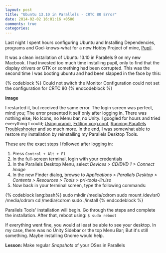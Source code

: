 ```yaml
---
layout: post
title: "Ubuntu 13.10 in Parallels - CRTC 80 Error"
date: 2014-02-02 16:01:16 +0500
comments: true
categories: 
---
```


Last night I spent hours configuring Ubuntu and Installing Dependencies, programs and God-knows-what for a new Hobby Project of mine, [Pupil](http://pupil-labs.com/pupil/).

It was a clean installation of Ubuntu 13.10 in Parallels 9 on my new Macbook. I had invested too much time installing pupil, only to find that the display drivers or GTK or something had been corrupted. This was the second time I was booting ubuntu and had been slapped in the face by this:

<!--more-->

{% codeblock %}
Could not switch the Monitor Configuration
could not set the configuration for CRTC 80
{% endcodeblock %}

**image**

I restarted it, but received the same error. The login screen was perfect, mind you; The error presented it self only after logging in. There was nothing else; No Icons, no Menu bar, no Unity. I googled for hours and tried everything I could; [Using xrandr](http://ubuntuforums.org/showthread.php?t=1835391), [Editing xorg.conf](http://kb.parallels.com/en/114097), [Running Parallels Troubleshooter](http://www.parallels.com/support/desktop/troubleshooter-en_US) and so much more. In the end, I was somewhat able to restore my installation by reinstalling my Parallels Desktop Tools.

These are the exact steps I followed after logging in:

1. Press `Control + Alt + F1`
2. In the full-screen terminal, login with your credentials
3. In the Parallels Desktop Menu, select *Devices > CD/DVD 1 > Connect Image*
4. In the new Finder dialog, browse to *Applications > Parallels Desktop > Contents > Resources > Tools > pri-tools-lin.iso*
5. Now back in your terminal screen, type the following commands:

{% codeblock lang:bash%}
sudo mkdir /media/cdrom
sudo mount /dev/sr0 /media/cdrom
cd /media/cdrom
sudo ./install
{% endcodeblock %}

Parallels Tools' installation will begin. Go through the steps and complete the installation. After that, reboot using: `$ sudo reboot`

If everything went fine, you would at least be able to see your desktop. In my case, there was no Unity Sidebar or the top Menu Bar; But it's still something. Maybe installing Gnome would help.

**Lesson:** Make regular *Snapshots* of your OSes in Parallels
